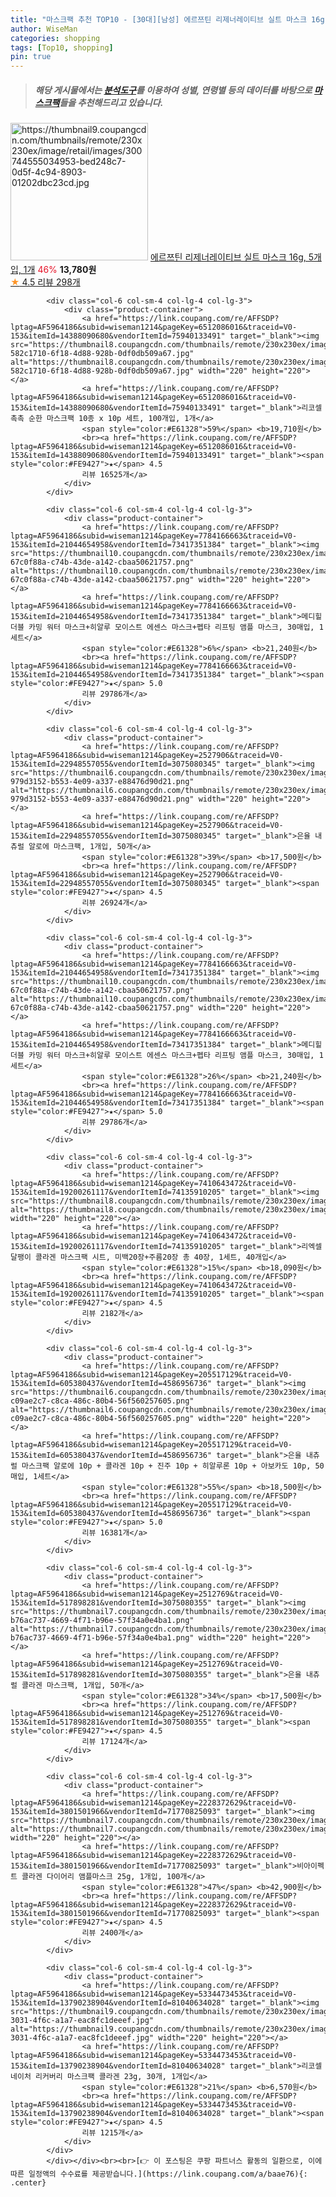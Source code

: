 ```yaml
---
title: "마스크팩 추천 TOP10 - [30대][남성] 에르쯔틴 리제너레이티브 실트 마스크 16g, 5개입, 1개"
author: WiseMan
categories: shopping
tags: [Top10, shopping]
pin: true
---
```


> ##### 해당 게시물에서는 [**분석도구**](https://itemscout.io/)를 이용하여 **성별**, **연령별** 등의 데이터를 바탕으로 [**마스크팩**](https://link.coupang.com/a/baae76)들을 추천해드리고 있습니다.
<div class="container"><div class="row">
            <div class="col-6 col-sm-4 col-lg-4 col-lg-3">
                <div class="product-container">
                    <a href="https://link.coupang.com/re/AFFSDP?lptag=AF5964186&subid=wiseman1214&pageKey=4691508254&traceid=V0-153&itemId=22199191064&vendorItemId=73195657644" target="_blank"><img src="https://thumbnail9.coupangcdn.com/thumbnails/remote/230x230ex/image/retail/images/300744555034953-bed248c7-0d5f-4c94-8903-01202dbc23cd.jpg" alt="https://thumbnail9.coupangcdn.com/thumbnails/remote/230x230ex/image/retail/images/300744555034953-bed248c7-0d5f-4c94-8903-01202dbc23cd.jpg" width="220" height="220"></a>
                    <a href="https://link.coupang.com/re/AFFSDP?lptag=AF5964186&subid=wiseman1214&pageKey=4691508254&traceid=V0-153&itemId=22199191064&vendorItemId=73195657644" target="_blank">에르쯔틴 리제너레이티브 실트 마스크 16g, 5개입, 1개</a>
                    <span style="color:#E61328">46%</span> <b>13,780원</b>
                    <br><a href="https://link.coupang.com/re/AFFSDP?lptag=AF5964186&subid=wiseman1214&pageKey=4691508254&traceid=V0-153&itemId=22199191064&vendorItemId=73195657644" target="_blank"><span style="color:#FE9427">★</span> 4.5
                    리뷰 298개</a>
                </div>
            </div>
            
            <div class="col-6 col-sm-4 col-lg-4 col-lg-3">
                <div class="product-container">
                    <a href="https://link.coupang.com/re/AFFSDP?lptag=AF5964186&subid=wiseman1214&pageKey=6512086016&traceid=V0-153&itemId=14388090680&vendorItemId=75940133491" target="_blank"><img src="https://thumbnail8.coupangcdn.com/thumbnails/remote/230x230ex/image/retail/images/804639401777559-582c1710-6f18-4d88-928b-0df0db509a67.jpg" alt="https://thumbnail8.coupangcdn.com/thumbnails/remote/230x230ex/image/retail/images/804639401777559-582c1710-6f18-4d88-928b-0df0db509a67.jpg" width="220" height="220"></a>
                    <a href="https://link.coupang.com/re/AFFSDP?lptag=AF5964186&subid=wiseman1214&pageKey=6512086016&traceid=V0-153&itemId=14388090680&vendorItemId=75940133491" target="_blank">리코셀 촉촉 순한 마스크팩 10종 x 10p 세트, 100개입, 1개</a>
                    <span style="color:#E61328">59%</span> <b>19,710원</b>
                    <br><a href="https://link.coupang.com/re/AFFSDP?lptag=AF5964186&subid=wiseman1214&pageKey=6512086016&traceid=V0-153&itemId=14388090680&vendorItemId=75940133491" target="_blank"><span style="color:#FE9427">★</span> 4.5
                    리뷰 16525개</a>
                </div>
            </div>
            
            <div class="col-6 col-sm-4 col-lg-4 col-lg-3">
                <div class="product-container">
                    <a href="https://link.coupang.com/re/AFFSDP?lptag=AF5964186&subid=wiseman1214&pageKey=7784166663&traceid=V0-153&itemId=21044654958&vendorItemId=73417351384" target="_blank"><img src="https://thumbnail10.coupangcdn.com/thumbnails/remote/230x230ex/image/retail/images/876204318806047-67c0f88a-c74b-43de-a142-cbaa50621757.png" alt="https://thumbnail10.coupangcdn.com/thumbnails/remote/230x230ex/image/retail/images/876204318806047-67c0f88a-c74b-43de-a142-cbaa50621757.png" width="220" height="220"></a>
                    <a href="https://link.coupang.com/re/AFFSDP?lptag=AF5964186&subid=wiseman1214&pageKey=7784166663&traceid=V0-153&itemId=21044654958&vendorItemId=73417351384" target="_blank">메디힐 더블 카밍 워터 마스크+히알루 모이스트 에센스 마스크+펩타 리프팅 앰플 마스크, 30매입, 1세트</a>
                    <span style="color:#E61328">6%</span> <b>21,240원</b>
                    <br><a href="https://link.coupang.com/re/AFFSDP?lptag=AF5964186&subid=wiseman1214&pageKey=7784166663&traceid=V0-153&itemId=21044654958&vendorItemId=73417351384" target="_blank"><span style="color:#FE9427">★</span> 5.0
                    리뷰 29786개</a>
                </div>
            </div>
            
            <div class="col-6 col-sm-4 col-lg-4 col-lg-3">
                <div class="product-container">
                    <a href="https://link.coupang.com/re/AFFSDP?lptag=AF5964186&subid=wiseman1214&pageKey=2527906&traceid=V0-153&itemId=22948557055&vendorItemId=3075080345" target="_blank"><img src="https://thumbnail6.coupangcdn.com/thumbnails/remote/230x230ex/image/retail/images/8403974407417578-979d3152-b553-4e09-a337-e88476d90d21.png" alt="https://thumbnail6.coupangcdn.com/thumbnails/remote/230x230ex/image/retail/images/8403974407417578-979d3152-b553-4e09-a337-e88476d90d21.png" width="220" height="220"></a>
                    <a href="https://link.coupang.com/re/AFFSDP?lptag=AF5964186&subid=wiseman1214&pageKey=2527906&traceid=V0-153&itemId=22948557055&vendorItemId=3075080345" target="_blank">은율 내츄럴 알로에 마스크팩, 1개입, 50개</a>
                    <span style="color:#E61328">39%</span> <b>17,500원</b>
                    <br><a href="https://link.coupang.com/re/AFFSDP?lptag=AF5964186&subid=wiseman1214&pageKey=2527906&traceid=V0-153&itemId=22948557055&vendorItemId=3075080345" target="_blank"><span style="color:#FE9427">★</span> 4.5
                    리뷰 26924개</a>
                </div>
            </div>
            
            <div class="col-6 col-sm-4 col-lg-4 col-lg-3">
                <div class="product-container">
                    <a href="https://link.coupang.com/re/AFFSDP?lptag=AF5964186&subid=wiseman1214&pageKey=7784166663&traceid=V0-153&itemId=21044654958&vendorItemId=73417351384" target="_blank"><img src="https://thumbnail10.coupangcdn.com/thumbnails/remote/230x230ex/image/retail/images/876204318806047-67c0f88a-c74b-43de-a142-cbaa50621757.png" alt="https://thumbnail10.coupangcdn.com/thumbnails/remote/230x230ex/image/retail/images/876204318806047-67c0f88a-c74b-43de-a142-cbaa50621757.png" width="220" height="220"></a>
                    <a href="https://link.coupang.com/re/AFFSDP?lptag=AF5964186&subid=wiseman1214&pageKey=7784166663&traceid=V0-153&itemId=21044654958&vendorItemId=73417351384" target="_blank">메디힐 더블 카밍 워터 마스크+히알루 모이스트 에센스 마스크+펩타 리프팅 앰플 마스크, 30매입, 1세트</a>
                    <span style="color:#E61328">26%</span> <b>21,240원</b>
                    <br><a href="https://link.coupang.com/re/AFFSDP?lptag=AF5964186&subid=wiseman1214&pageKey=7784166663&traceid=V0-153&itemId=21044654958&vendorItemId=73417351384" target="_blank"><span style="color:#FE9427">★</span> 5.0
                    리뷰 29786개</a>
                </div>
            </div>
            
            <div class="col-6 col-sm-4 col-lg-4 col-lg-3">
                <div class="product-container">
                    <a href="https://link.coupang.com/re/AFFSDP?lptag=AF5964186&subid=wiseman1214&pageKey=7410643472&traceid=V0-153&itemId=19200261117&vendorItemId=74135910205" target="_blank"><img src="https://thumbnail8.coupangcdn.com/thumbnails/remote/230x230ex/image/vendor_inventory/7306/295453274b5b1a141de531911850b9469a578a85871587b6e3d5bb1ede64.jpg" alt="https://thumbnail8.coupangcdn.com/thumbnails/remote/230x230ex/image/vendor_inventory/7306/295453274b5b1a141de531911850b9469a578a85871587b6e3d5bb1ede64.jpg" width="220" height="220"></a>
                    <a href="https://link.coupang.com/re/AFFSDP?lptag=AF5964186&subid=wiseman1214&pageKey=7410643472&traceid=V0-153&itemId=19200261117&vendorItemId=74135910205" target="_blank">리엑셀 달팽이 콜라겐 마스크팩 시트, 미백20장+주름20장 총 40장, 1세트, 40개입</a>
                    <span style="color:#E61328">15%</span> <b>18,090원</b>
                    <br><a href="https://link.coupang.com/re/AFFSDP?lptag=AF5964186&subid=wiseman1214&pageKey=7410643472&traceid=V0-153&itemId=19200261117&vendorItemId=74135910205" target="_blank"><span style="color:#FE9427">★</span> 4.5
                    리뷰 2182개</a>
                </div>
            </div>
            
            <div class="col-6 col-sm-4 col-lg-4 col-lg-3">
                <div class="product-container">
                    <a href="https://link.coupang.com/re/AFFSDP?lptag=AF5964186&subid=wiseman1214&pageKey=205517129&traceid=V0-153&itemId=605380437&vendorItemId=4586956736" target="_blank"><img src="https://thumbnail6.coupangcdn.com/thumbnails/remote/230x230ex/image/retail/images/192134659722217-c09ae2c7-c8ca-486c-80b4-56f560257605.png" alt="https://thumbnail6.coupangcdn.com/thumbnails/remote/230x230ex/image/retail/images/192134659722217-c09ae2c7-c8ca-486c-80b4-56f560257605.png" width="220" height="220"></a>
                    <a href="https://link.coupang.com/re/AFFSDP?lptag=AF5964186&subid=wiseman1214&pageKey=205517129&traceid=V0-153&itemId=605380437&vendorItemId=4586956736" target="_blank">은율 내츄럴 마스크팩 알로에 10p + 콜라겐 10p + 진주 10p + 히알루론 10p + 아보카도 10p, 50매입, 1세트</a>
                    <span style="color:#E61328">55%</span> <b>18,500원</b>
                    <br><a href="https://link.coupang.com/re/AFFSDP?lptag=AF5964186&subid=wiseman1214&pageKey=205517129&traceid=V0-153&itemId=605380437&vendorItemId=4586956736" target="_blank"><span style="color:#FE9427">★</span> 5.0
                    리뷰 16381개</a>
                </div>
            </div>
            
            <div class="col-6 col-sm-4 col-lg-4 col-lg-3">
                <div class="product-container">
                    <a href="https://link.coupang.com/re/AFFSDP?lptag=AF5964186&subid=wiseman1214&pageKey=2512769&traceid=V0-153&itemId=517898281&vendorItemId=3075080355" target="_blank"><img src="https://thumbnail7.coupangcdn.com/thumbnails/remote/230x230ex/image/retail/images/8418704532362441-b76ac737-4669-4f71-b96e-57f34a0e4ba1.png" alt="https://thumbnail7.coupangcdn.com/thumbnails/remote/230x230ex/image/retail/images/8418704532362441-b76ac737-4669-4f71-b96e-57f34a0e4ba1.png" width="220" height="220"></a>
                    <a href="https://link.coupang.com/re/AFFSDP?lptag=AF5964186&subid=wiseman1214&pageKey=2512769&traceid=V0-153&itemId=517898281&vendorItemId=3075080355" target="_blank">은율 내츄럴 콜라겐 마스크팩, 1개입, 50개</a>
                    <span style="color:#E61328">34%</span> <b>17,500원</b>
                    <br><a href="https://link.coupang.com/re/AFFSDP?lptag=AF5964186&subid=wiseman1214&pageKey=2512769&traceid=V0-153&itemId=517898281&vendorItemId=3075080355" target="_blank"><span style="color:#FE9427">★</span> 4.5
                    리뷰 17124개</a>
                </div>
            </div>
            
            <div class="col-6 col-sm-4 col-lg-4 col-lg-3">
                <div class="product-container">
                    <a href="https://link.coupang.com/re/AFFSDP?lptag=AF5964186&subid=wiseman1214&pageKey=2228372629&traceid=V0-153&itemId=3801501966&vendorItemId=71770825093" target="_blank"><img src="https://thumbnail7.coupangcdn.com/thumbnails/remote/230x230ex/image/vendor_inventory/ae34/156cbd56225f3fdb7707b1c179ee70662c732a82e2b74e43dd35643c92dc.jpg" alt="https://thumbnail7.coupangcdn.com/thumbnails/remote/230x230ex/image/vendor_inventory/ae34/156cbd56225f3fdb7707b1c179ee70662c732a82e2b74e43dd35643c92dc.jpg" width="220" height="220"></a>
                    <a href="https://link.coupang.com/re/AFFSDP?lptag=AF5964186&subid=wiseman1214&pageKey=2228372629&traceid=V0-153&itemId=3801501966&vendorItemId=71770825093" target="_blank">비아이펙트 콜라겐 다이어리 앰플마스크 25g, 1개입, 100개</a>
                    <span style="color:#E61328">47%</span> <b>42,900원</b>
                    <br><a href="https://link.coupang.com/re/AFFSDP?lptag=AF5964186&subid=wiseman1214&pageKey=2228372629&traceid=V0-153&itemId=3801501966&vendorItemId=71770825093" target="_blank"><span style="color:#FE9427">★</span> 4.5
                    리뷰 2400개</a>
                </div>
            </div>
            
            <div class="col-6 col-sm-4 col-lg-4 col-lg-3">
                <div class="product-container">
                    <a href="https://link.coupang.com/re/AFFSDP?lptag=AF5964186&subid=wiseman1214&pageKey=5334473453&traceid=V0-153&itemId=13790238904&vendorItemId=81040634028" target="_blank"><img src="https://thumbnail9.coupangcdn.com/thumbnails/remote/230x230ex/image/retail/images/2022/03/25/14/8/67739557-3031-4f6c-a1a7-eac8fc1deeef.jpg" alt="https://thumbnail9.coupangcdn.com/thumbnails/remote/230x230ex/image/retail/images/2022/03/25/14/8/67739557-3031-4f6c-a1a7-eac8fc1deeef.jpg" width="220" height="220"></a>
                    <a href="https://link.coupang.com/re/AFFSDP?lptag=AF5964186&subid=wiseman1214&pageKey=5334473453&traceid=V0-153&itemId=13790238904&vendorItemId=81040634028" target="_blank">리코셀 네이처 리커버리 마스크팩 콜라겐 23g, 30개, 1개입</a>
                    <span style="color:#E61328">21%</span> <b>6,570원</b>
                    <br><a href="https://link.coupang.com/re/AFFSDP?lptag=AF5964186&subid=wiseman1214&pageKey=5334473453&traceid=V0-153&itemId=13790238904&vendorItemId=81040634028" target="_blank"><span style="color:#FE9427">★</span> 4.5
                    리뷰 1215개</a>
                </div>
            </div>
            </div></div><br><br>[👉 이 포스팅은 쿠팡 파트너스 활동의 일환으로, 이에 따른 일정액의 수수료를 제공받습니다.](https://link.coupang.com/a/baae76){: .center}